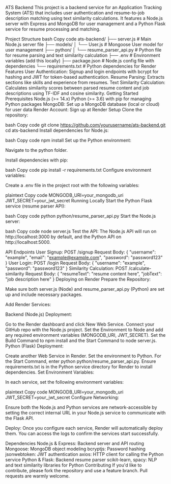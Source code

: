 ATS Backend
This project is a backend service for an Application Tracking System (ATS) that includes user authentication and resume-to-job description matching using text similarity calculations. It features a Node.js server with Express and MongoDB for user management and a Python Flask service for resume processing and matching.

Project Structure
bash
Copy code
ats-backend/
├── server.js                      # Main Node.js server file
├── models/
│   └── User.js                    # Mongoose User model for user management
├── python/
│   └── resume_parser_api.py       # Python file for resume parsing and text similarity calculation
├── .env                            # Environment variables (add this locally)
├── package.json                   # Node.js config file with dependencies
└── requirements.txt               # Python dependencies for Render
Features
User Authentication: Signup and login endpoints with bcrypt for hashing and JWT for token-based authentication.
Resume Parsing: Extracts sections like skills and experience from resumes.
Text Similarity Calculation: Calculates similarity scores between parsed resume content and job descriptions using TF-IDF and cosine similarity.
Getting Started
Prerequisites
Node.js (>= 14.x)
Python (>= 3.6) with pip for managing Python packages
MongoDB: Set up a MongoDB database (local or cloud) for user data
Render Account: Sign up at Render
Setup
Clone the repository:

bash
Copy code
git clone https://github.com/yourusername/ats-backend.git
cd ats-backend
Install dependencies for Node.js:

bash
Copy code
npm install
Set up the Python environment:

Navigate to the python folder.

Install dependencies with pip:

bash
Copy code
pip install -r requirements.txt
Configure environment variables:

Create a .env file in the project root with the following variables:

plaintext
Copy code
MONGODB_URI=your_mongodb_uri
JWT_SECRET=your_jwt_secret
Running Locally
Start the Python Flask service (resume parser API):

bash
Copy code
python python/resume_parser_api.py
Start the Node.js server:

bash
Copy code
node server.js
Test the API: The Node.js API will run on http://localhost:3000 by default, and the Python API on http://localhost:5000.

API Endpoints
User Signup: POST /signup
Request Body: { "username": "example", "email": "example@example.com", "password": "password123" }
User Login: POST /login
Request Body: { "username": "example", "password": "password123" }
Similarity Calculation: POST /calculate-similarity
Request Body: { "resumeText": "resume content here", "jobText": "job description here" }
Deploying on Render
Prepare the Repository:

Make sure both server.js (Node) and resume_parser_api.py (Python) are set up and include necessary packages.

Add Render Services:

Backend (Node.js) Deployment:

Go to the Render dashboard and click New Web Service.
Connect your GitHub repo with the Node.js project.
Set the Environment to Node and add any required environment variables (MONGODB_URI, JWT_SECRET).
Set the Build Command to npm install and the Start Command to node server.js.
Python (Flask) Deployment:

Create another Web Service in Render.
Set the environment to Python.
For the Start Command, enter python python/resume_parser_api.py.
Ensure requirements.txt is in the Python service directory for Render to install dependencies.
Set Environment Variables:

In each service, set the following environment variables:

plaintext
Copy code
MONGODB_URI=your_mongodb_uri
JWT_SECRET=your_jwt_secret
Configure Networking:

Ensure both the Node.js and Python services are network-accessible by setting the correct internal URL in your Node.js service to communicate with the Flask API.

Deploy: Once you configure each service, Render will automatically deploy them. You can access the logs to confirm the services start successfully.

Dependencies
Node.js & Express: Backend server and API routing
Mongoose: MongoDB object modeling
bcryptjs: Password hashing
jsonwebtoken: JWT authentication
axios: HTTP client for calling the Python service
Python & Flask: Backend resume parser
scikit-learn, spacy: NLP and text similarity libraries for Python
Contributing
If you'd like to contribute, please fork the repository and use a feature branch. Pull requests are warmly welcome.
